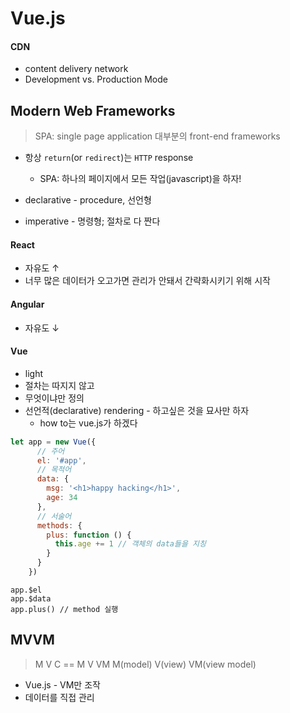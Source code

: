 # Vue.js

#### CDN
* content delivery network
* Development vs. Production Mode

## Modern Web Frameworks
> SPA: single page application
> 대부분의 front-end frameworks

* 항상 `return`(or `redirect`)는 `HTTP` response
    - SPA: 하나의 페이지에서 모든 작업(javascript)을 하자!

* declarative - procedure, 선언형
* imperative - 명령형; 절차로 다 짠다

#### React
* 자유도 &uarr;
* 너무 많은 데이터가 오고가면 관리가 안돼서 간략화시키기 위해 시작

#### Angular
* 자유도 &darr;

#### Vue
* light
* 절차는 따지지 않고
* 무엇이냐만 정의
* 선언적(declarative) rendering - 하고싶은 것을 묘사만 하자
    - how to는 vue.js가 하겠다

```js
let app = new Vue({
      // 주어
      el: '#app',
      // 목적어
      data: {
        msg: '<h1>happy hacking</h1>',
        age: 34
      },
      // 서술어
      methods: {
        plus: function () {
          this.age += 1 // 객체의 data들을 지칭
        }
      }
    })
```
```console
app.$el
app.$data
app.plus() // method 실행
```


## MVVM
> M V C == M V VM
> M(model) V(view) VM(view model)
* Vue.js - VM만 조작
* 데이터를 직접 관리